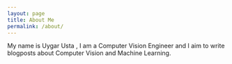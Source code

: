 ```yaml
---
layout: page
title: About Me
permalink: /about/
---
```


My name is Uygar Usta , I am a Computer Vision Engineer and I aim to write blogposts about Computer Vision and Machine Learning.


